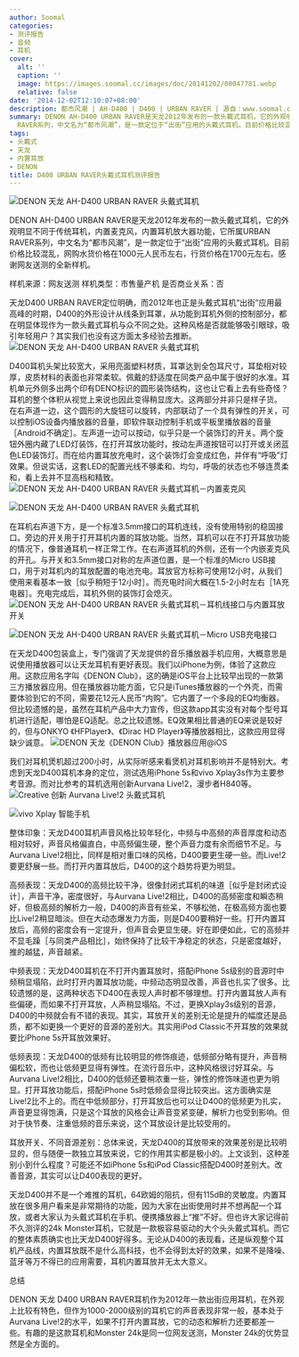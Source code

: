 ```yaml
---
author: Soomal
categories:
- 测评报告
- 音频
- 耳机
cover:
  alt: ''
  caption: ''
  image: https://images.soomal.cc/images/doc/20141202/00047781.webp
  relative: false
date: '2014-12-02T12:10:07+08:00'
description: 都市风潮 | AH-D400 | D400 | URBAN RAVER | 源自：www.soomal.com | 版权：原创 |  平均/总评分：09.00/63
summary: DENON AH-D400 URBAN RAVER是天龙2012年发布的一款头戴式耳机，它的外观明显不同于传统耳机，内置麦克风，内置耳机放大器功能，它所属URBAN
  RAVER系列，中文名为“都市风潮”，是一款定位于“出街”应用的头戴式耳机。目前价格比较混乱，网购水货价格在1000元人民币左右。
tags:
- 头戴式
- 天龙
- 内置耳放
- DENON
title: D400 URBAN RAVER头戴式耳机测评报告
---
```


![DENON 天龙 AH-D400 URBAN RAVER 头戴式耳机](https://images.soomal.cc/images/doc/20141123/00047553.webp)



DENON AH-D400 URBAN RAVER是天龙2012年发布的一款头戴式耳机，它的外观明显不同于传统耳机，内置麦克风，内置耳机放大器功能，它所属URBAN RAVER系列，中文名为“都市风潮”，是一款定位于“出街”应用的头戴式耳机。目前价格比较混乱，网购水货价格在1000元人民币左右，行货价格在1700元左右。感谢网友送测的全新样机。


 样机来源：网友送测
样机类型：市售量产机
是否商业关系：否 

天龙D400 URBAN RAVER定位明确，而2012年也正是头戴式耳机“出街”应用最高峰的时期，D400的外形设计从线条到耳罩，从功能到耳机外侧的控制部分，都在明显体现作为一款头戴式耳机与众不同之处。这种风格是否就能够吸引眼球，吸引年轻用户？其实我们也没有这方面太多经验去推断。
![DENON 天龙 AH-D400 URBAN RAVER 头戴式耳机](https://images.soomal.cc/images/doc/20141123/00047554.webp)




D400耳机头架比较宽大，采用亮面塑料材质，耳罩达到全包耳尺寸，耳垫相对较厚，皮质材料的表面也非常柔软。佩戴的舒适度在同类产品中属于很好的水准。耳机单元外侧多出两个印有DENO标识的圆形装饰结构，这也让它看上去有些奇怪？耳机的整个体积从视觉上来说也因此变得稍显庞大。这两部分并非只是样子货。
在右声道一边，这个圆形的大旋钮可以旋转，内部联动了一个具有弹性的开关，可以控制iOS设备内播放器的音量，即软件联动控制手机或平板里播放器的音量［Android不确定］。左声道一边可以按动，似乎只是一个装饰灯的开关。两个旋钮外圈内藏了LED灯装饰，在打开耳放功能时，按动左声道按钮可以打开或关闭蓝色LED装饰灯。而在给内置耳放充电时，这个装饰灯会变成红色，并伴有“呼吸”灯效果。但说实话，这套LED的配置光线不够柔和、均匀，呼吸的状态也不够连贯柔和，看上去并不显高档和精致。
![DENON 天龙 AH-D400 URBAN RAVER 头戴式耳机－内置麦克风](https://images.soomal.cc/images/doc/20141123/00047563_01.webp)




![DENON 天龙 AH-D400 URBAN RAVER 头戴式耳机](https://images.soomal.cc/images/doc/20141123/00047555_01.webp)




在耳机右声道下方，是一个标准3.5mm接口的耳机连线，没有使用特别的稳固接口。旁边的开关用于打开耳机内置的耳放功能。当然，耳机可以在不打开耳放功能的情况下，像普通耳机一样正常工作。在右声道耳机的外侧，还有一个内嵌麦克风的开孔。与开关和3.5mm接口对称的左声道位置，是一个标准的Micro USB接口，用于对耳机内的耳放配置的电池充电。耳放官方标称可使用12小时，从我们使用来看基本一致［似乎稍短于12小时］。而充电时间大概在1.5-2小时左右［1A充电器］。充电完成后，耳机外侧的装饰灯会熄灭。
![DENON 天龙 AH-D400 URBAN RAVER 头戴式耳机－耳机线接口与内置耳放开关](https://images.soomal.cc/images/doc/20141123/00047556_01.webp)




![DENON 天龙 AH-D400 URBAN RAVER 头戴式耳机－Micro USB充电接口](https://images.soomal.cc/images/doc/20141123/00047558_01.webp)




在天龙D400包装盒上，专门强调了天龙提供的音乐播放器手机应用，大概意思是说使用播放器可以让天龙耳机有更好表现。我们以iPhone为例，体验了这款应用。这款应用名字叫《DENON Club》，这的确是iOS平台上比较早出现的一款第三方播放器应用。但在播放器功能方面，它只是iTunes播放器的一个外壳，而需要体验到它的不同，需要花12元人民币“内购”。它内置了一个多段的EQ均衡器。但比较遗憾的是，虽然在耳机产品中大力宣传，但这款app其实没有对每个型号耳机进行适配，哪怕是EQ适配。总之比较遗憾。EQ效果相比普通的EQ来说是较好的，但与ONKYO 《HFPlayer》、《Dirac HD Player》等播放器相比，这款应用显得缺少诚意。
![DENON 天龙《DENON Club》播放器应用@iOS](https://images.soomal.cc/images/doc/20141202/00047780.webp)




我们对耳机煲机超过200小时，从实际听感来看煲机对耳机影响并不是特别大。考虑到天龙D400耳机本身的定位，测试选用iPhone 5s和vivo Xplay3s作为主要参考音源。而对比参考的耳机选用创新Aurvana Live!2，漫步者H840等。
![Creative 创新 Aurvana Live!2 头戴式耳机](https://images.soomal.cc/images/doc/20140111/00039490_01.webp)




![vivo Xplay 智能手机](https://images.soomal.cc/images/doc/20130523/00031193_01.webp)




整体印象：天龙D400耳机声音风格比较年轻化，中频与中高频的声音厚度和动态相对较好，声音风格偏直白，中高频偏生硬，整个声音力度有余而细节不足。与Aurvana Live!2相比，同样是相对重口味的风格，D400要更生硬一些。而Live!2要更舒展一些。而打开内置耳放后，D400的这个趋势将更为明显。

高频表现：天龙D400的高频比较干净，很像封闭式耳机的味道［似乎是封闭式设计］，声音干净，密度很好，与Aurvana Live!2相比，D400的高频密度和瞬态稍好，但极高频的解析力一般，D400的声音有些呆，不够松弛，在极高频方面也要比Live!2稍显暗淡。但在大动态爆发力方面，则是D400要稍好一些。打开内置耳放后，高频的密度会有一定提升，但声音会更显生硬。好在即便如此，它的高频并不显毛躁［与同类产品相比］，始终保持了比较干净稳定的状态，只是密度越好，推的越猛，声音越紧。

中频表现：天龙D400耳机在不打开内置耳放时，搭配iPhone 5s级别的音源时中频稍显塌陷，此时打开内置耳放功能，中频动态明显改善，声音也扎实了很多。比较遗憾的是，这两种状态下D400在表现人声时都不够理想。打开内置耳放人声有些偏硬，而如果不打开耳放，人声稍显塌陷。不过，更换Xplay3s级别的音源，D400的中频就会有不错的表现。其实，耳放开关的差别无论是提升的幅度还是品质，都不如更换一个更好的音源的差别大。其实用iPod Classic不开耳放的效果就要比iPhone 5s开耳放效果好。

低频表现：天龙D400的低频有比较明显的修饰痕迹，低频部分略有提升，声音稍偏松软，而也让低频更显得有弹性。在流行音乐中，这种风格很讨好耳朵。与Aurvana Live!2相比，D400的低频还要稍浓重一些，弹性的修饰味道也更为明显。打开耳放功能后，搭配iPhone 5s时低频会显得比较突出。这方面确实是Live!2比不上的。而在中低频部分，打开耳放后也可以让D400的低频更为扎实，声音更显得饱满，只是这个耳放的风格会让声音变紧变硬，解析力也受到影响。但对于快节奏、注重低频的音乐来说，这个耳放设计是比较受用的。

耳放开关、不同音源差别：总体来说，天龙D400的耳放带来的效果差别是比较明显的，但与随便一款独立耳放来说，它的作用其实都是极小的。上文谈到，这种差别小到什么程度？可能还不如iPhone 5s和iPod Classic搭配D400时差别大。改善音源，其实可以让D400表现的更好。

天龙D400并不是一个难推的耳机，64欧姆的阻抗，但有115dB的灵敏度。内置耳放在很多用户看来是非常期待的功能，因为大家在出街使用时并不想再配一个耳放，或者大家认为头戴式耳机在手机、便携播放器上“推”不好。但也许大家记得前不久测评的24k Monster耳机，它就是一款极容易驱动的大个头头戴式耳机。而它的整体素质确实也比天龙D400好得多。无论从D400的表现看，还是纵观整个耳机产品线，内置耳放既不是什么高科技，也不会得到太好的效果，如果不是降噪、蓝牙等万不得已的应用需要，耳机内置耳放并无太大意义。


总结

DENON 天龙 D400 URBAN RAVER耳机作为2012年一款出街应用耳机，在外观上比较有特色，但作为1000-2000级别的耳机它的声音表现非常一般，基本处于Aurvana Live!2的水平，如果不打开内置耳放，它的动态和解析力还要都差一些。有趣的是这款耳机和Monster 24k是同一位网友送测，Monster 24k的优势显然是全方面的。